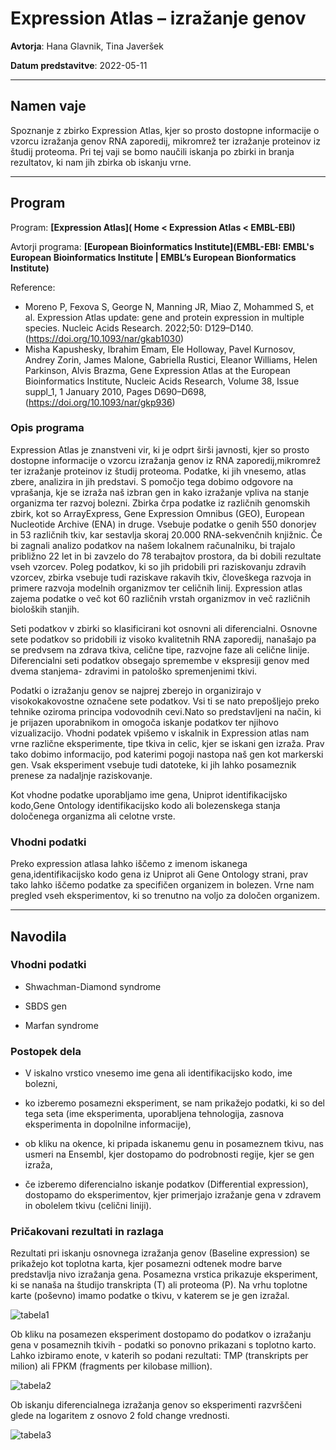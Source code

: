 # Expression Atlas – izražanje genov


**Avtorja**: Hana Glavnik, Tina Javeršek

**Datum predstavitve**: 2022-05-11

---
## Namen vaje
Spoznanje z zbirko Expression Atlas, kjer so prosto dostopne informacije o vzorcu izražanja genov RNA zaporedij, mikromrež ter izražanje proteinov iz študij proteoma. Pri tej vaji se bomo naučili iskanja po zbirki in branja rezultatov, ki nam jih zbirka ob iskanju vrne. 

---
## Program

Program: **[Expression Atlas]( Home < Expression Atlas < EMBL-EBI)**

Avtorji programa: **[European Bioinformatics Institute](EMBL-EBI: EMBL's European Bioinformatics Institute | EMBL’s European Bionformatics Institute)**

Reference:
- Moreno P, Fexova S, George N, Manning JR, Miao Z, Mohammed S, et al. Expression Atlas update: gene and protein expression in multiple species. Nucleic Acids Research. 2022;50: D129–D140. (https://doi.org/10.1093/nar/gkab1030) 
- Misha Kapushesky, Ibrahim Emam, Ele Holloway, Pavel Kurnosov, Andrey Zorin, James Malone, Gabriella Rustici, Eleanor Williams, Helen Parkinson, Alvis Brazma, Gene Expression Atlas at the European Bioinformatics Institute, Nucleic Acids Research, Volume 38, Issue suppl_1, 1 January 2010, Pages D690–D698, (https://doi.org/10.1093/nar/gkp936)


### Opis programa

Expression Atlas je znanstveni vir, ki je odprt širši javnosti, kjer so prosto dostopne informacije o vzorcu izražanja genov iz RNA zaporedij,mikromrež ter izražanje proteinov iz študij proteoma. Podatke, ki jih vnesemo, atlas zbere, analizira in jih predstavi. S pomočjo tega dobimo odgovore na vprašanja, kje se izraža naš izbran gen in kako izražanje vpliva na stanje organizma ter razvoj bolezni. Zbirka črpa podatke iz različnih genomskih zbirk, kot so ArrayExpress, Gene Expression Omnibus (GEO), European Nucleotide Archive (ENA) in druge. Vsebuje podatke o genih 550 donorjev in 53 različnih tkiv, kar sestavlja skoraj 20.000  RNA-sekvenčnih knjižnic. Če bi zagnali analizo podatkov na našem lokalnem računalniku, bi trajalo približno 22 let in bi zavzelo do 78 terabajtov prostora, da bi dobili rezultate vseh vzorcev. Poleg podatkov, ki so jih pridobili pri raziskovanju zdravih vzorcev, zbirka vsebuje tudi raziskave rakavih tkiv, človeškega razvoja in primere razvoja modelnih organizmov ter celičnih linij. Expression atlas zajema podatke o več kot 60 različnih vrstah organizmov in več različnih bioloških stanjih.

Seti podatkov v zbirki so klasificirani kot osnovni ali diferencialni. Osnovne sete podatkov so pridobili iz visoko kvalitetnih RNA zaporedij, nanašajo pa se predvsem na zdrava tkiva, celične tipe, razvojne faze ali celične linije. Diferencialni seti podatkov obsegajo spremembe v ekspresiji genov med dvema stanjema- zdravimi in patološko spremenjenimi tkivi. 

Podatki o izražanju genov se najprej zberejo in organizirajo v visokokakovostne označene sete podatkov. Vsi ti se nato prepošljejo preko  tehnike oziroma principa vodovodnih cevi.Nato so predstavljeni na način, ki je prijazen uporabnikom in omogoča iskanje podatkov ter njihovo vizualizacijo. Vhodni podatek vpišemo v iskalnik in Expression atlas nam vrne različne eksperimente, tipe tkiva in celic, kjer se iskani gen izraža. Prav tako dobimo informacijo, pod katerimi pogoji nastopa naš gen kot markerski gen. Vsak eksperiment vsebuje tudi datoteke, ki jih lahko posameznik prenese za nadaljnje raziskovanje. 

Kot vhodne podatke uporabljamo ime gena, Uniprot identifikacijsko kodo,Gene Ontology identifikacijsko kodo ali bolezenskega stanja določenega organizma ali celotne vrste.  

### Vhodni podatki

Preko expression atlasa lahko iščemo z imenom iskanega gena,identifikacijsko kodo gena iz Uniprot ali Gene Ontology strani, prav tako lahko iščemo podatke za specifičen organizem in bolezen. Vrne nam pregled vseh eksperimentov, ki so trenutno na voljo za določen organizem.

---
## Navodila

### Vhodni podatki

- Shwachman-Diamond syndrome

- SBDS gen

- Marfan syndrome


### Postopek dela

- V iskalno vrstico vnesemo ime gena ali identifikacijsko kodo, ime bolezni,

- ko izberemo posamezni eksperiment, se nam prikažejo podatki, ki so del tega seta (ime eksperimenta, uporabljena tehnologija, zasnova eksperimenta in dopolnilne informacije),

- ob kliku na okence, ki pripada iskanemu genu in posameznem tkivu, nas usmeri na Ensembl, kjer dostopamo do podrobnosti regije, kjer se gen izraža,

- če izberemo diferencialno iskanje podatkov (Differential expression), dostopamo do eksperimentov, kjer primerjajo izražanje gena v zdravem in obolelem tkivu (celični liniji).



### Pričakovani rezultati in razlaga

Rezultati pri iskanju osnovnega izražanja genov (Baseline expression) se prikažejo kot toplotna karta, kjer posamezni odtenek modre barve predstavlja nivo izražanja gena. Posamezna vrstica prikazuje eksperiment, ki se nanaša na študijo transkripta (T) ali proteoma (P). Na vrhu toplotne karte (poševno) imamo podatke o tkivu, v katerem se je gen izražal.

![tabela1](s17-expression-atlas-1.jpg)
 
Ob kliku na posamezen eksperiment dostopamo do podatkov o izražanju gena v posameznih tkivih - podatki so ponovno prikazani s toplotno karto. Lahko izbiramo enote, v katerih so podani rezultati: TMP (transkripts per milion) ali FPKM (fragments per kilobase million).

![tabela2](s17-expression-atlas-2.jpg)

Ob iskanju diferencialnega izražanja genov so eksperimenti razvrščeni glede na logaritem z osnovo 2 fold change vrednosti.  

![tabela3](s17-expression-atlas-3.jpg)

